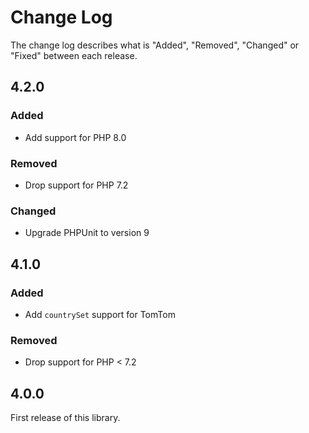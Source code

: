 # Change Log

The change log describes what is "Added", "Removed", "Changed" or "Fixed" between each release.

## 4.2.0

### Added

- Add support for PHP 8.0

### Removed

- Drop support for PHP 7.2

### Changed

- Upgrade PHPUnit to version 9

## 4.1.0

### Added

- Add `countrySet` support for TomTom

### Removed

- Drop support for PHP < 7.2

## 4.0.0

First release of this library.

